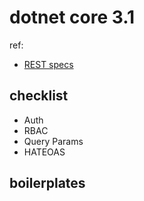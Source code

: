 # dotnet core 3.1
ref:
- [REST specs](../REST.specs)

## checklist
- Auth
- RBAC
- Query Params
- HATEOAS

## boilerplates
